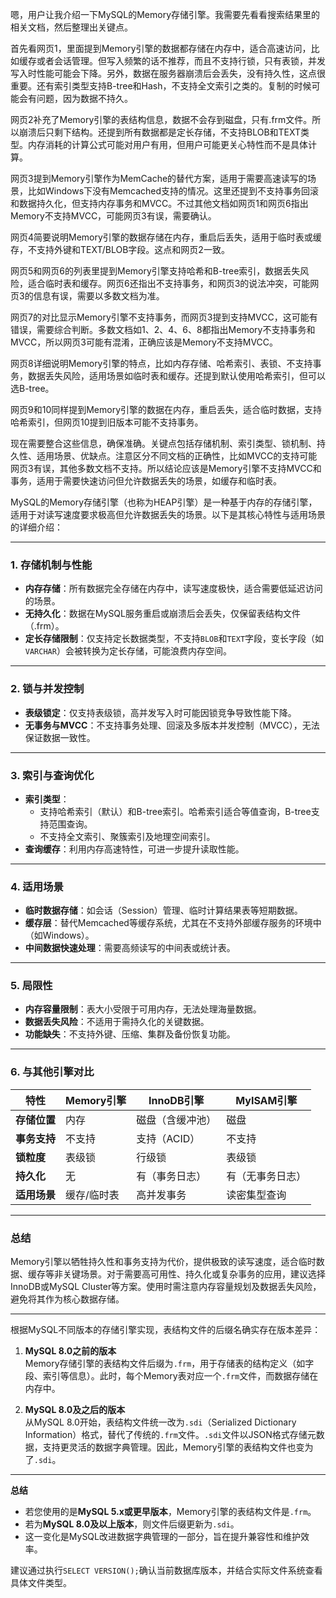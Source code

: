 嗯，用户让我介绍一下MySQL的Memory存储引擎。我需要先看看搜索结果里的相关文档，然后整理出关键点。

首先看网页1，里面提到Memory引擎的数据都存储在内存中，适合高速访问，比如缓存或者会话管理。但写入频繁的话不推荐，而且不支持行锁，只有表锁，并发写入时性能可能会下降。另外，数据在服务器崩溃后会丢失，没有持久性，这点很重要。还有索引类型支持B-tree和Hash，不支持全文索引之类的。复制的时候可能会有问题，因为数据不持久。

网页2补充了Memory引擎的表结构信息，数据不会存到磁盘，只有.frm文件。所以崩溃后只剩下结构。还提到所有数据都是定长存储，不支持BLOB和TEXT类型。内存消耗的计算公式可能对用户有用，但用户可能更关心特性而不是具体计算。

网页3提到Memory引擎作为MemCache的替代方案，适用于需要高速读写的场景，比如Windows下没有Memcached支持的情况。这里还提到不支持事务回滚和数据持久化，但支持内存事务和MVCC。不过其他文档如网页1和网页6指出Memory不支持MVCC，可能网页3有误，需要确认。

网页4简要说明Memory引擎的数据存储在内存，重启后丢失，适用于临时表或缓存，不支持外键和TEXT/BLOB字段。这点和网页2一致。

网页5和网页6的列表里提到Memory引擎支持哈希和B-tree索引，数据丢失风险，适合临时表和缓存。网页6还指出不支持事务，和网页3的说法冲突，可能网页3的信息有误，需要以多数文档为准。

网页7的对比显示Memory引擎不支持事务，而网页3提到支持MVCC，这可能有错误，需要综合判断。多数文档如1、2、4、6、8都指出Memory不支持事务和MVCC，所以网页3可能有混淆，正确应该是Memory不支持MVCC。

网页8详细说明Memory引擎的特点，比如内存存储、哈希索引、表锁、不支持事务，数据丢失风险，适用场景如临时表和缓存。还提到默认使用哈希索引，但可以选B-tree。

网页9和10同样提到Memory引擎的数据在内存，重启丢失，适合临时数据，支持哈希索引，但网页10提到旧版本可能不支持事务。

现在需要整合这些信息，确保准确。关键点包括存储机制、索引类型、锁机制、持久性、适用场景、优缺点。注意区分不同文档的正确性，比如MVCC的支持可能网页3有误，其他多数文档不支持。所以结论应该是Memory引擎不支持MVCC和事务，适用于需要快速访问但允许数据丢失的场景，如缓存和临时表。




MySQL的Memory存储引擎（也称为HEAP引擎）是一种基于内存的存储引擎，适用于对读写速度要求极高但允许数据丢失的场景。以下是其核心特性与适用场景的详细介绍：

---

### **1. 存储机制与性能**
- **内存存储**：所有数据完全存储在内存中，读写速度极快，适合需要低延迟访问的场景。
- **无持久化**：数据在MySQL服务重启或崩溃后会丢失，仅保留表结构文件（.frm）。
- **定长存储限制**：仅支持定长数据类型，不支持`BLOB`和`TEXT`字段，变长字段（如`VARCHAR`）会被转换为定长存储，可能浪费内存空间。

---

### **2. 锁与并发控制**
- **表级锁定**：仅支持表级锁，高并发写入时可能因锁竞争导致性能下降。
- **无事务与MVCC**：不支持事务处理、回滚及多版本并发控制（MVCC），无法保证数据一致性。

---

### **3. 索引与查询优化**
- **索引类型**：
    - 支持哈希索引（默认）和B-tree索引。哈希索引适合等值查询，B-tree支持范围查询。
    - 不支持全文索引、聚簇索引及地理空间索引。
- **查询缓存**：利用内存高速特性，可进一步提升读取性能。

---

### **4. 适用场景**
- **临时数据存储**：如会话（Session）管理、临时计算结果表等短期数据。
- **缓存层**：替代Memcached等缓存系统，尤其在不支持外部缓存服务的环境中（如Windows）。
- **中间数据快速处理**：需要高频读写的中间表或统计表。

---

### **5. 局限性**
- **内存容量限制**：表大小受限于可用内存，无法处理海量数据。
- **数据丢失风险**：不适用于需持久化的关键数据。
- **功能缺失**：不支持外键、压缩、集群及备份恢复功能。

---

### **6. 与其他引擎对比**
| 特性                | Memory引擎          | InnoDB引擎          | MyISAM引擎         |
|---------------------|---------------------|---------------------|--------------------|
| **存储位置**         | 内存                | 磁盘（含缓冲池）    | 磁盘               |
| **事务支持**         | 不支持              | 支持（ACID）        | 不支持             |
| **锁粒度**           | 表级锁              | 行级锁              | 表级锁             |
| **持久化**           | 无                  | 有（事务日志）      | 有（无事务日志）   |
| **适用场景**         | 缓存/临时表         | 高并发事务          | 读密集型查询       |

---

### **总结**
Memory引擎以牺牲持久性和事务支持为代价，提供极致的读写速度，适合临时数据、缓存等非关键场景。对于需要高可用性、持久化或复杂事务的应用，建议选择InnoDB或MySQL Cluster等方案。使用时需注意内存容量规划及数据丢失风险，避免将其作为核心数据存储。

---

根据MySQL不同版本的存储引擎实现，表结构文件的后缀名确实存在版本差异：

1. **MySQL 8.0之前的版本**  
   Memory存储引擎的表结构文件后缀为`.frm`，用于存储表的结构定义（如字段、索引等信息）。此时，每个Memory表对应一个`.frm`文件，而数据存储在内存中。

2. **MySQL 8.0及之后的版本**  
   从MySQL 8.0开始，表结构文件统一改为`.sdi`（Serialized Dictionary Information）格式，替代了传统的`.frm`文件。`.sdi`文件以JSON格式存储元数据，支持更灵活的数据字典管理。因此，Memory引擎的表结构文件也变为了`.sdi`。

---

**总结**
- 若您使用的是**MySQL 5.x或更早版本**，Memory引擎的表结构文件是`.frm`。
- 若为**MySQL 8.0及以上版本**，则文件后缀更新为`.sdi`。
- 这一变化是MySQL改进数据字典管理的一部分，旨在提升兼容性和维护效率。

建议通过执行`SELECT VERSION();`确认当前数据库版本，并结合实际文件系统查看具体文件类型。